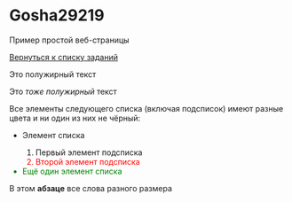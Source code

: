# Gosha29219
Пример простой веб-страницы
<!DOCTYPE html>
<html>
<head>
    <meta charset="UTF-8">
    <title>Задание №2</title>
    <link rel="stylesheet" href="styles2.css">
</head>
<body>
<a href="task_main.html">Вернуться к списку заданий</a>
<p class="italic">Это полужирный текст</p>
<p class="bold">Это <i>тоже полужирный</i> текст</p>
<p>Все элементы следующего списка (включая подсписок) имеют разные цвета и ни один из них не чёрный:</p>
<ul>
    <li color="green">Элемент списка</li>
        <ol>
            <li color="red">Первый элемент подсписка</li>
            <li style="color:red">Второй элемент подсписка</li>
        </ol>
    <li style="color:green">Ещё один элемент списка</li>
</ul>
<p><span class="xxsmall">В</span> <span font-size="xsmall">этом</span>
    <b class="medium">абзаце</b> <span class="xlarge">все</span> <span large>слова</span>
    <span font="size=small">разного</span> <span size="xxlarge">размера</span></p>
</body>
</html>
